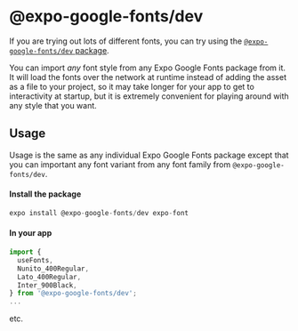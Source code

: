 # @expo-google-fonts/dev


If you are trying out lots of different fonts, you can try using the [`@expo-google-fonts/dev` package](https://github.com/expo/google-fonts/tree/master/font-packages/dev#readme).

You can import *any* font style from any Expo Google Fonts package from it. It will load the fonts
over the network at runtime instead of adding the asset as a file to your project, so it may take longer
for your app to get to interactivity at startup, but it is extremely convenient
for playing around with any style that you want.

## Usage

Usage is the same as any individual Expo Google Fonts package except that 
you can important any font variant from any font family from `@expo-google-fonts/dev`.

#### Install the package

```js
expo install @expo-google-fonts/dev expo-font
```

#### In your app

```js
import {
  useFonts,
  Nunito_400Regular,
  Lato_400Regular,
  Inter_900Black,
} from '@expo-google-fonts/dev';
...
```

etc.

